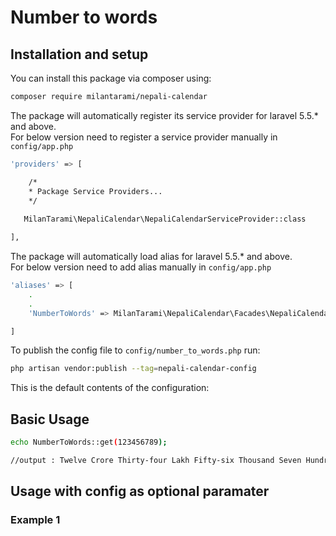 # Number to words

## Installation and setup

You can install this package via composer using:

``` bash
composer require milantarami/nepali-calendar
```

The package will automatically register its service provider for laravel 5.5.* and above. <br>
For below version need to register a service provider manually in <code>config/app.php</code>

``` bash
'providers' => [

    /*
    * Package Service Providers...
    */
    
   MilanTarami\NepaliCalendar\NepaliCalendarServiceProvider::class         

],
```

The package will automatically load alias for laravel 5.5.* and above. <br>
For below version need to add alias manually in <code>config/app.php</code>

``` bash
'aliases' => [
    .
    .
    'NumberToWords' => MilanTarami\NepaliCalendar\Facades\NepaliCalendar::class,

]
```

To publish the config file to <code>config/number_to_words.php</code> run:

``` bash
php artisan vendor:publish --tag=nepali-calendar-config
```

This is the default contents of the configuration:


##  Basic Usage

``` bash
echo NumberToWords::get(123456789);

//output : Twelve Crore Thirty-four Lakh Fifty-six Thousand Seven Hundred Eighty-nine Rupees and Twelve Paisa

```

## Usage with config as optional paramater

### Example 1

